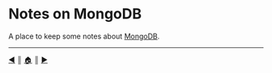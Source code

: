 # Notes on MongoDB
A place to keep some notes about [MongoDB][1].


---
[:arrow_backward:][back] ║ [:house:][home] ║ [:arrow_forward:][next]

<!-- navigation -->
[home]: #
[back]: #
[next]: #

<!-- links -->
[1]: https://www.mongodb.org/
